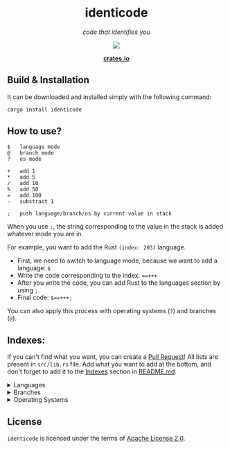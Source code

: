 <div align="center">
	<h1>identicode</h1>
	<p><i>code that identifies you</i></p>
	<img src="https://img.shields.io/github/license/gulje/identicode?style=flat-square"/> <br/>
	<p><a href="https://crates.io/crates/identicode"><b>crates.io</b></a></p>
</div>

## Build & Installation
It can be downloaded and installed simply with the following command:
```sh
cargo install identicode
```

## How to use?
```
$	language mode
@	branch mode
?	os mode

+	add 1
*	add 5
/	add 10
%	add 50
=	add 100
-	substract 1

;	push language/branch/os by current value in stack 
```
When you use `;`, the string corresponding to the value in the stack is added whatever mode you are in.

For example, you want to add the Rust `(index: 203)` language.
- First, we need to switch to language mode, because we want to add a language: `$`
- Write the code corresponding to the index: `==+++`
- After you write the code, you can add Rust to the languages section by using `;`.
- Final code: `$==+++;`

You can also apply this process with operating systems (`?`) and branches (`@`).

## Indexes:
If you can't find what you want, you can create a [Pull Request](https://github.com/gulje/identicode/pulls)!
All lists are present in `src/lib.rs` file. Add what you want to add at the bottom,
and don't forget to add it to the [Indexes](#indexes) section in [README.md](README.md).

<details>
	<summary>Languages</summary>
	
```sh
0	4th Dimension/4D
1	ABAP
2	ABC
3	ActionScript
4	Ada
5	Agilent VEE
6	Algol
7	Alice
8	Angelscript
9	Apex
10	APL
11	AppleScript
12	Arc
13	Arduino
14	ASP
15	AspectJ
16	Assembly
17	ATLAS
18	Augeas
19	AutoHotkey
20	AutoIt
21	AutoLISP
22	Automator
23	Avenue
24	Awk
25	Bash
26	(Visual) Basic
27	bc
28	BCPL
29	BETA
30	BlitzMax
31	Boo
32	Bourne Shell
33	Bro
34	C
35	C Shell
36	C#
37	C++
38	C++/CLI
39	C-Omega
40	Caml
41	Ceylon
42	CFML
43	cg
44	Ch
45	CHILL
46	CIL
47	CL (OS/400)
48	Clarion
49	Clean
50	Clipper
51	Clojure
52	CLU
53	COBOL
54	Cobra
55	CoffeeScript
56	ColdFusion
57	COMAL
58	Common Lisp
59	Coq
60	cT
61	Curl
62	D
63	Dart
64	DCL
65	DCPU-16 ASM
66	Delphi/Object Pascal
67	DiBOL
68	Dylan
69	E
70	eC
71	Ecl
72	ECMAScript
73	EGL
74	Eiffel
75	Elixir
76	Emacs Lisp
77	Erlang
78	Etoys
79	Euphoria
80	EXEC
81	F#
82	Factor
83	Falcon
84	Fancy
85	Fantom
86	Felix
87	Forth
88	Fortran
89	Fortress
90	(Visual) FoxPro
91	Gambas
92	GNU Octave
93	Go
94	Google AppsScript
95	Gosu
96	Groovy
97	Haskell
98	haXe
99	Heron
100	HPL
101	HyperTalk
102	Icon
103	IDL
104	Inform
105	Informix-4GL
106	INTERCAL
107	Io
108	Ioke
109	J
110	J#
111	JADE
112	Java
113	Java FX Script
114	JavaScript
115	JScript
116	JScript.NET
117	Julia
118	Korn Shell
119	Kotlin
120	LabVIEW
121	Ladder Logic
122	Lasso
123	Limbo
124	Lingo
125	Lisp
126	Logo
127	Logtalk
128	LotusScript
129	LPC
130	Lua
131	Lustre
132	M4
133	MAD
134	Magic
135	Magik
136	Malbolge
137	MANTIS
138	Maple
139	Mathematica
140	MATLAB
141	Max/MSP
142	MAXScript
143	MEL
144	Mercury
145	Mirah
146	Miva
147	ML
148	Monkey
149	Modula-2
150	Modula-3
151	MOO
152	Moto
153	MS-DOS Batch
154	MUMPS
155	NATURAL
156	Nemerle
157	Nimrod
158	NQC
159	NSIS
160	Nu
161	NXT-G
162	Oberon
163	Object Rexx
164	Objective-C
165	Objective-J
166	OCaml
167	Occam
168	ooc
169	Opa
170	OpenCL
171	OpenEdge ABL
172	OPL
173	Oz
174	Paradox
175	Parrot
176	Pascal
177	Perl
178	PHP
179	Pike
180	PILOT
181	PL/I
182	PL/SQL
183	Pliant
184	PostScript
185	POV-Ray
186	PowerBasic
187	PowerScript
188	PowerShell
189	Processing
190	Prolog
191	Puppet
192	Pure Data
193	Python
194	Q
195	R
196	Racket
197	REALBasic
198	REBOL
199	Revolution
200	REXX
201	RPG (OS/400)
202	Ruby
203	Rust
204	S
205	S-PLUS
206	SAS
207	Sather
208	Scala
209	Scheme
210	Scilab
211	Scratch
212	sed
213	Seed7
214	Self
215	Shell
216	SIGNAL
217	Simula
218	Simulink
219	Slate
220	Smalltalk
221	Smarty
222	SPARK
223	SPSS
224	SQR
225	Squeak
226	Squirrel
227	Standard ML
228	Suneido
229	SuperCollider
230	TACL
231	Tcl
232	Tex
233	thinBasic
234	TOM
235	Transact-SQL
236	Turing
237	TypeScript
238	Vala/Genie
239	VBScript
240	Verilog
241	VHDL
242	VimL
243	Visual Basic .NET
244	WebDNA
245	Whitespace
246	X10
247	xBase
248	XBase++
249	Xen
250	XPL
251	XSLT
252	XQuery
253	yacc
254	Yorick
255	Z shell
256	HTML
257	CSS
```
</details>
<details>
	<summary>Branches</summary>

```
0	Human-computer interaction
1	Data science
2	Natural language processing
3	Programming languages
4	Software engineering
5	Architecture and organization
6	Cyber security
7	Information management
8	Networking and communication
9	Computer graphics
10	Platform-based development
11	Graphics and visual computing
12	Algorithms and complexity
13	Parallel and distributed computing
14	Intelligent systems
15	Security and information assurance
16	Computer Science
17	Computer Engineering
18	Information Systems
19	New Media
20	Information Technology (IT)
21	Information Science
22	Mathematical foundations
23	Algorithms and data structures
24	Artificial intelligence
25	Communication and security
26	Computer architecture
27	Computer graphics
28	Concurrent, parallel, and distributed systems
29	Databases
30	Programming languages and compilers
31	Scientific computing
32	Software engineering
33	Theory of computing
```
</details>
<details>
	<summary>Operating Systems</summary>
	
```
0	Arthur
1	RISC OS
2	Fire OS
3	Amiga OS
4	AMSDOS
5	macOS
6	iOS
7	iPadOS
8	tvOS
9	bridgeOS
10	Atari DOS
11	BeOS
12	Unix
13	BESYS
14	Plan 9
15	Inferno
16	Android
17	Harmony OS
18	LiteOS
19	iRMX
20	PC DOS
21	OS/2
22	Remix OS
23	KaiOS
24	LynxOS
25	Xenix
26	MS-DOS
27	DOS/V
28	Windows
29	Windows 1.0
30	Windows 2.0
31	Windows 3.0
32	Windows 3.1x
33	Windows 3.2
34	Windows 95
35	Windows 98
36	Windows ME
37	Windows NT
38	Windows NT 3.1
39	Windows NT 4.0
40	Windows 2000
41	Windows XP
42	Windows Server 2003
43	Windows Vista
44	Windows Phone 7
45	Windows 8
46	Windows RT
47	Windows Phone 8
48	Windows 8.1
49	Windows Phone 8.1
50	Windows 10
51	Windows 10 Mobile
52	Windows 11
53	ES
54	NeXTSTEP
55	NetWare
56	UnixWare
57	Bada
58	Tizen
59	One UI
60	Sun OS
61	BSD
62	FreeBSD
63	DragonFlyBSD
64	MidnightBSD
65	GhostBSD
66	TrueOS
67	NetBSD
68	OpenBSD
69	Bitrig
70	Darwin
71	GNU Hurd
72	Linux
73	RHEL
74	Rocky Linux
75	Red Hat Linux
76	CentOS
77	Fedora
78	openSUSE
79	SUSE Linux Enterprise Desktop
80	SUSE Linux Enterprise Server
81	SUSE Studio
82	GeckoLinux
83	Mandrake Linux
84	Debian
85	MX Linux
86	Deepin
87	Devuan
88	Kali Linux
89	Pure OS
90	Ubuntu
91	Kubuntu
92	Lubuntu
93	Ubuntu Budgie
94	Ubuntu Kylin
95	Ubuntu Mate
96	Xubuntu
97	Bodhi Linux
98	elementary OS
99	Linux Mint
100	Zorin OS
101	Pop!_OS
102	Arch Linux
103	Manjaro
104	Artix Linux
105	EndeavourOS
106	SteamOS
107	Gentoo
108	Chrome OS
109	Chromium OS
110	NixOS
111	Void Linux
112	GuixSD
113	Solus
114	Redox
115	illumos
116	OpenIndiana
117	FreeDOS
118	Genode
119	FFusionOS
120	Ghost OS
121	Haiku
122	ReactOS
123	TempleOS
124	Serenity
125	Visopsys
```
</details>

## License
`identicode` is licensed under the terms of [Apache License 2.0](LICENSE).
